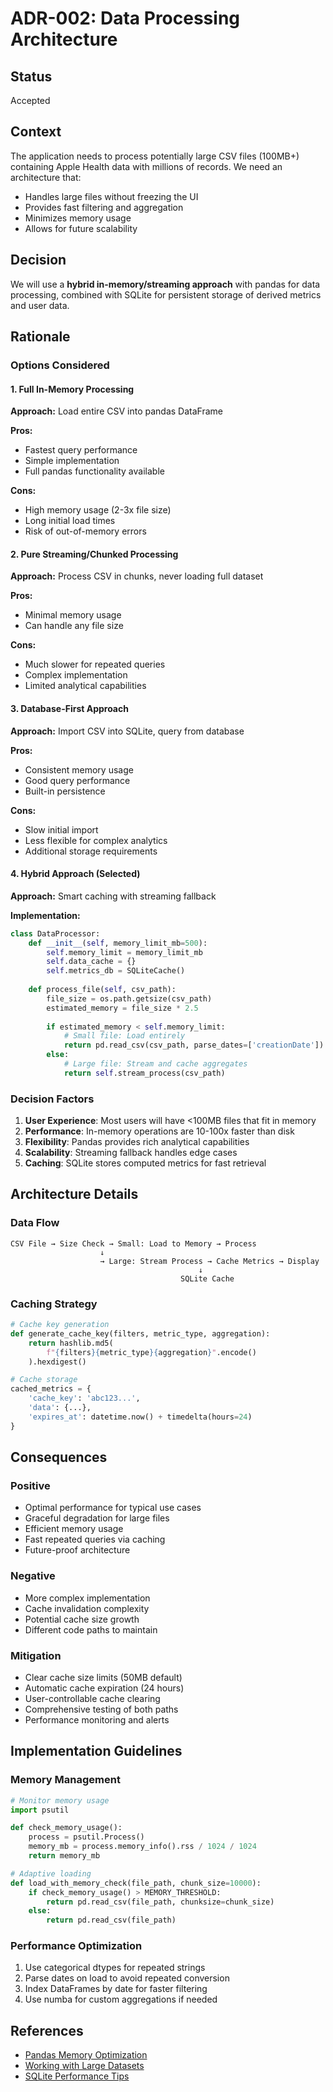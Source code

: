 # ADR-002: Data Processing Architecture

## Status
Accepted

## Context
The application needs to process potentially large CSV files (100MB+) containing Apple Health data with millions of records. We need an architecture that:
- Handles large files without freezing the UI
- Provides fast filtering and aggregation
- Minimizes memory usage
- Allows for future scalability

## Decision
We will use a **hybrid in-memory/streaming approach** with pandas for data processing, combined with SQLite for persistent storage of derived metrics and user data.

## Rationale

### Options Considered

#### 1. Full In-Memory Processing
**Approach:** Load entire CSV into pandas DataFrame

**Pros:**
- Fastest query performance
- Simple implementation
- Full pandas functionality available

**Cons:**
- High memory usage (2-3x file size)
- Long initial load times
- Risk of out-of-memory errors

#### 2. Pure Streaming/Chunked Processing
**Approach:** Process CSV in chunks, never loading full dataset

**Pros:**
- Minimal memory usage
- Can handle any file size

**Cons:**
- Much slower for repeated queries
- Complex implementation
- Limited analytical capabilities

#### 3. Database-First Approach
**Approach:** Import CSV into SQLite, query from database

**Pros:**
- Consistent memory usage
- Good query performance
- Built-in persistence

**Cons:**
- Slow initial import
- Less flexible for complex analytics
- Additional storage requirements

#### 4. Hybrid Approach (Selected)
**Approach:** Smart caching with streaming fallback

**Implementation:**
```python
class DataProcessor:
    def __init__(self, memory_limit_mb=500):
        self.memory_limit = memory_limit_mb
        self.data_cache = {}
        self.metrics_db = SQLiteCache()
    
    def process_file(self, csv_path):
        file_size = os.path.getsize(csv_path)
        estimated_memory = file_size * 2.5
        
        if estimated_memory < self.memory_limit:
            # Small file: Load entirely
            return pd.read_csv(csv_path, parse_dates=['creationDate'])
        else:
            # Large file: Stream and cache aggregates
            return self.stream_process(csv_path)
```

### Decision Factors

1. **User Experience**: Most users will have <100MB files that fit in memory
2. **Performance**: In-memory operations are 10-100x faster than disk
3. **Flexibility**: Pandas provides rich analytical capabilities
4. **Scalability**: Streaming fallback handles edge cases
5. **Caching**: SQLite stores computed metrics for fast retrieval

## Architecture Details

### Data Flow
```
CSV File → Size Check → Small: Load to Memory → Process
                    ↓
                    → Large: Stream Process → Cache Metrics → Display
                                          ↓
                                      SQLite Cache
```

### Caching Strategy
```python
# Cache key generation
def generate_cache_key(filters, metric_type, aggregation):
    return hashlib.md5(
        f"{filters}{metric_type}{aggregation}".encode()
    ).hexdigest()

# Cache storage
cached_metrics = {
    'cache_key': 'abc123...',
    'data': {...},
    'expires_at': datetime.now() + timedelta(hours=24)
}
```

## Consequences

### Positive
- Optimal performance for typical use cases
- Graceful degradation for large files
- Efficient memory usage
- Fast repeated queries via caching
- Future-proof architecture

### Negative
- More complex implementation
- Cache invalidation complexity
- Potential cache size growth
- Different code paths to maintain

### Mitigation
- Clear cache size limits (50MB default)
- Automatic cache expiration (24 hours)
- User-controllable cache clearing
- Comprehensive testing of both paths
- Performance monitoring and alerts

## Implementation Guidelines

### Memory Management
```python
# Monitor memory usage
import psutil

def check_memory_usage():
    process = psutil.Process()
    memory_mb = process.memory_info().rss / 1024 / 1024
    return memory_mb

# Adaptive loading
def load_with_memory_check(file_path, chunk_size=10000):
    if check_memory_usage() > MEMORY_THRESHOLD:
        return pd.read_csv(file_path, chunksize=chunk_size)
    else:
        return pd.read_csv(file_path)
```

### Performance Optimization
1. Use categorical dtypes for repeated strings
2. Parse dates on load to avoid repeated conversion
3. Index DataFrames by date for faster filtering
4. Use numba for custom aggregations if needed

## References
- [Pandas Memory Optimization](https://pandas.pydata.org/docs/user_guide/scale.html)
- [Working with Large Datasets](https://realpython.com/python-pandas-tricks/)
- [SQLite Performance Tips](https://www.sqlite.org/fastinsert.html)